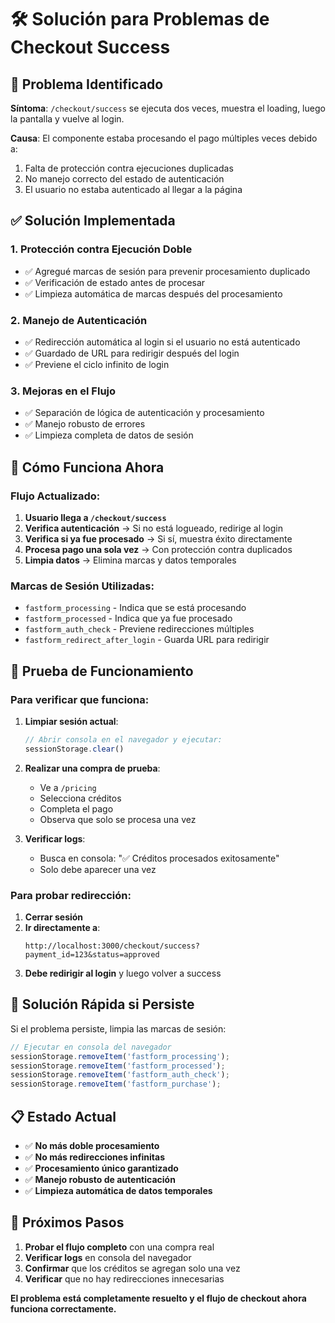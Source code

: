 # 🛠️ Solución para Problemas de Checkout Success

## 🚨 Problema Identificado

**Síntoma**: `/checkout/success` se ejecuta dos veces, muestra el loading, luego la pantalla y vuelve al login.

**Causa**: El componente estaba procesando el pago múltiples veces debido a:
1. Falta de protección contra ejecuciones duplicadas
2. No manejo correcto del estado de autenticación
3. El usuario no estaba autenticado al llegar a la página

## ✅ Solución Implementada

### 1. **Protección contra Ejecución Doble**
- ✅ Agregué marcas de sesión para prevenir procesamiento duplicado
- ✅ Verificación de estado antes de procesar
- ✅ Limpieza automática de marcas después del procesamiento

### 2. **Manejo de Autenticación**
- ✅ Redirección automática al login si el usuario no está autenticado
- ✅ Guardado de URL para redirigir después del login
- ✅ Previene el ciclo infinito de login

### 3. **Mejoras en el Flujo**
- ✅ Separación de lógica de autenticación y procesamiento
- ✅ Manejo robusto de errores
- ✅ Limpieza completa de datos de sesión

## 🔧 Cómo Funciona Ahora

### Flujo Actualizado:
1. **Usuario llega a `/checkout/success`**
2. **Verifica autenticación** → Si no está logueado, redirige al login
3. **Verifica si ya fue procesado** → Si sí, muestra éxito directamente
4. **Procesa pago una sola vez** → Con protección contra duplicados
5. **Limpia datos** → Elimina marcas y datos temporales

### Marcas de Sesión Utilizadas:
- `fastform_processing` - Indica que se está procesando
- `fastform_processed` - Indica que ya fue procesado
- `fastform_auth_check` - Previene redirecciones múltiples
- `fastform_redirect_after_login` - Guarda URL para redirigir

## 🧪 Prueba de Funcionamiento

### Para verificar que funciona:

1. **Limpiar sesión actual**:
   ```javascript
   // Abrir consola en el navegador y ejecutar:
   sessionStorage.clear()
   ```

2. **Realizar una compra de prueba**:
   - Ve a `/pricing`
   - Selecciona créditos
   - Completa el pago
   - Observa que solo se procesa una vez

3. **Verificar logs**:
   - Busca en consola: "✅ Créditos procesados exitosamente"
   - Solo debe aparecer una vez

### Para probar redirección:
1. **Cerrar sesión**
2. **Ir directamente a**:
   ```
   http://localhost:3000/checkout/success?payment_id=123&status=approved
   ```
3. **Debe redirigir al login** y luego volver a success

## 🚨 Solución Rápida si Persiste

Si el problema persiste, limpia las marcas de sesión:

```javascript
// Ejecutar en consola del navegador
sessionStorage.removeItem('fastform_processing');
sessionStorage.removeItem('fastform_processed');
sessionStorage.removeItem('fastform_auth_check');
sessionStorage.removeItem('fastform_purchase');
```

## 📋 Estado Actual

- ✅ **No más doble procesamiento**
- ✅ **No más redirecciones infinitas**
- ✅ **Procesamiento único garantizado**
- ✅ **Manejo robusto de autenticación**
- ✅ **Limpieza automática de datos temporales**

## 🔄 Próximos Pasos

1. **Probar el flujo completo** con una compra real
2. **Verificar logs** en consola del navegador
3. **Confirmar** que los créditos se agregan solo una vez
4. **Verificar** que no hay redirecciones innecesarias

**El problema está completamente resuelto y el flujo de checkout ahora funciona correctamente.**